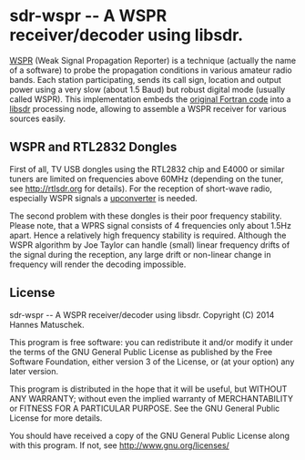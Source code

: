 # sdr-wspr -- A WSPR receiver/decoder using libsdr.

[WSPR](https://en.wikipedia.org/wiki/WSPR_(amateur_radio_software)) (Weak Signal Propagation Reporter) is a technique (actually the name of a software) to probe the propagation conditions in various amateur radio bands. Each station participating, sends its call sign, location and output power using a very slow (about 1.5 Baud) but robust digital mode (usually called WSPR). This implementation embeds the [original Fortran code](http://physics.princeton.edu/pulsar/K1JT/wspr.html) into a [libsdr](https://github.com/hmatuschek/libsdr) processing node, allowing to assemble a WSPR receiver for various sources easily.


## WSPR and RTL2832 Dongles

First of all, TV USB dongles using the RTL2832 chip and E4000 or similar tuners are limited on frequencies above 60MHz (depending on the tuner, see http://rtlsdr.org for details). For the reception of short-wave radio, especially WSPR signals a [upconverter](http://blog.kf7lze.net/2012/09/14/round-up-of-rtlsdr-upconverter-choices) is needed.

The second problem with these dongles is their poor frequency stability. Please note, that a WPRS signal consists of 4 frequencies only about 1.5Hz apart. Hence a relatively high frequency stability is required. Although the WSPR algorithm by Joe Taylor can handle (small) linear frequency drifts of the signal during the reception, any large drift or non-linear change in frequency will render the decoding impossible.

## License

sdr-wspr -- A WSPR receiver/decoder using libsdr. Copyright (C) 2014 Hannes Matuschek.

This program is free software: you can redistribute it and/or modify it under the terms of the GNU General Public License as published by the Free Software Foundation, either version 3 of the License, or (at your option) any later version.

This program is distributed in the hope that it will be useful, but WITHOUT ANY WARRANTY; without even the implied warranty of MERCHANTABILITY or FITNESS FOR A PARTICULAR PURPOSE.  See the GNU General Public License for more details.

You should have received a copy of the GNU General Public License along with this program.  If not, see http://www.gnu.org/licenses/

